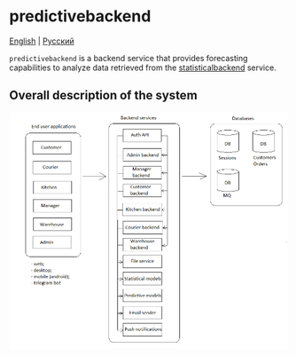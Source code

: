 # predictivebackend

[English](predictivebackend.md) | [Русский](predictivebackend.ru.md)

`predictivebackend` is a backend service that provides forecasting capabilities to analyze data retrieved from the [statisticalbackend](statisticalbackend.md) service.

## Overall description of the system 

![system_overall](../img/system_overall.png)
